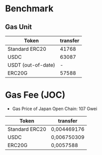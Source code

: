 # Benchmark

## Gas Unit

| Token              | transfer |
| ------------------ | -------- |
| Standard ERC20     | 41768    |
| USDC               | 63087    |
| USDT (out-of-date) | -        |
| ERC20G             | 57588    |

# Gas Fee (JOC)

- Gas Price of Japan Open Chain: 107 Gwei

| Token          | transfer    |
| -------------- | ----------- |
| Standard ERC20 | 0,004469176 |
| USDC           | 0,006750309 |
| ERC20G         | 0,0057588   |
